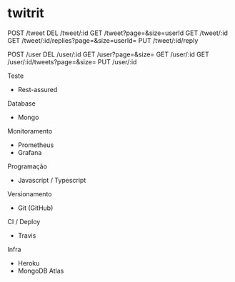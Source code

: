 # twitrit

POST /tweet
DEL /tweet/:id
GET /tweet?page=&size=userId
GET /tweet/:id
GET /tweet/:id/replies?page=&size=userId=
PUT /tweet/:id/reply

POST /user
DEL /user/:id
GET /user?page=&size=
GET /user/:id
GET /user/:id/tweets?page=&size=
PUT /user/:id

Teste
- Rest-assured

Database
- Mongo

Monitoramento
- Prometheus
- Grafana

Programação
- Javascript / Typescript

Versionamento
- Git (GitHub)

CI / Deploy
- Travis

Infra
- Heroku
- MongoDB Atlas

